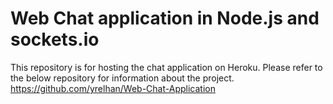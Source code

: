 # Web Chat application in Node.js and sockets.io

This repository is for hosting the chat application on Heroku. Please refer to the below repository for information about the project. 
https://github.com/yrelhan/Web-Chat-Application

